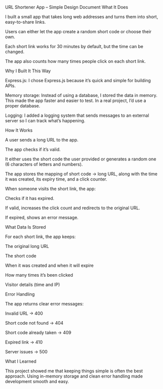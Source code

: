 URL Shortener App – Simple Design Document
What It Does

I built a small app that takes long web addresses and turns them into short, easy-to-share links.

Users can either let the app create a random short code or choose their own.

Each short link works for 30 minutes by default, but the time can be changed.

The app also counts how many times people click on each short link.

Why I Built It This Way

Express.js: I chose Express.js because it’s quick and simple for building APIs.

Memory storage: Instead of using a database, I stored the data in memory. This made the app faster and easier to test. In a real project, I’d use a proper database.

Logging: I added a logging system that sends messages to an external server so I can track what’s happening.

How It Works

A user sends a long URL to the app.

The app checks if it’s valid.

It either uses the short code the user provided or generates a random one (6 characters of letters and numbers).

The app stores the mapping of short code → long URL, along with the time it was created, its expiry time, and a click counter.

When someone visits the short link, the app:

Checks if it has expired.

If valid, increases the click count and redirects to the original URL.

If expired, shows an error message.

What Data Is Stored

For each short link, the app keeps:

The original long URL

The short code

When it was created and when it will expire

How many times it’s been clicked

Visitor details (time and IP)

Error Handling

The app returns clear error messages:

Invalid URL → 400

Short code not found → 404

Short code already taken → 409

Expired link → 410

Server issues → 500

What I Learned

This project showed me that keeping things simple is often the best approach. Using in-memory storage and clean error handling made development smooth and easy.
